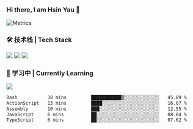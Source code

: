 ### Hi there, I am Hsin Yau 👋 
![Metrics](https://metrics.lecoq.io/hsinyau?template=classic&base.header=0&base.activity=0&base.community=0&base.repositories=0&base.metadata=0&activity=1&rss=1&base=header%2C%20activity%2C%20community%2C%20repositories%2C%20metadata&base.indepth=false&base.hireable=false&base.skip=false&activity=false&activity.limit=5&activity.load=300&activity.days=14&activity.visibility=all&activity.timestamps=false&activity.filter=all&rss=false&rss.source=https%3A%2F%2Fhsinyau.cc%2Frss.xml&rss.limit=4&config.timezone=Asia%2FShanghai)

### 🛠 技术栈 | Tech Stack
![](https://skillicons.dev/icons?i=html,css,js,ts,sass,jquery,bootstrap,vue&theme=light) 
![](https://skillicons.dev/icons?i=vite,nuxtjs,webpack,tailwindcss,windicss,nodejs,express,markdown&theme=light)
![](https://skillicons.dev/icons?i=mysql,mongodb,git,pug,vscode,idea,ps,figma&theme=light)

### 📖 学习中 | Currently Learning

![](https://skillicons.dev/icons?i=react,nextjs,svelte,nestjs,nginx,docker,rollupjs&theme=light)

<!--START_SECTION:waka-->

```txt
Bash           38 mins         ███████████▒░░░░░░░░░░░░░   45.89 %
ActionScript   13 mins         ████░░░░░░░░░░░░░░░░░░░░░   16.07 %
Assembly       10 mins         ███░░░░░░░░░░░░░░░░░░░░░░   12.55 %
JavaScript     6 mins          ██░░░░░░░░░░░░░░░░░░░░░░░   08.04 %
TypeScript     6 mins          ██░░░░░░░░░░░░░░░░░░░░░░░   07.62 %
```

<!--END_SECTION:waka-->
